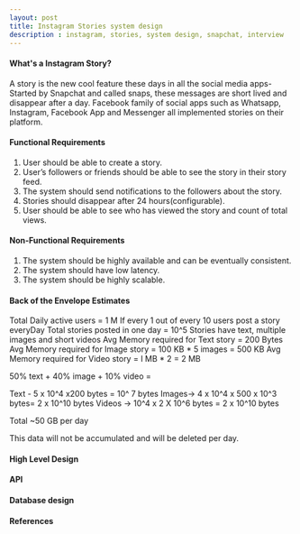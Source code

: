 ```yaml
---
layout: post
title: Instagram Stories system design
description : instagram, stories, system design, snapchat, interview
---
```


#### What's a Instagram Story?

A story is the new cool feature these days in all the social media apps- Started by Snapchat and called snaps, these messages are short lived and disappear after a day.
Facebook family of social apps such as Whatsapp, Instagram,  Facebook App and Messenger all implemented stories on their platform.

#### Functional Requirements
1. User should be able to create a story.
2. User’s followers or friends should be able to see the story in their story feed.
3. The system should send notifications to the followers about the story.
4. Stories should disappear after 24 hours(configurable).
5. User should be able to see who has viewed the story and count of total views.

#### Non-Functional Requirements
1. The system should be highly available and can be eventually consistent.
2. The system should have low latency.
3. The system should be highly scalable.

#### Back of the Envelope Estimates

Total Daily active users = 1 M 
If every 1 out of every 10 users post a story everyDay 
Total stories posted in one day = 10^5
Stories have text, multiple images and short videos
Avg Memory required for Text story = 200 Bytes
Avg Memory required for Image story = 100 KB * 5 images = 500 KB
Avg Memory required for Video story = I MB * 2 = 2 MB

50% text + 40% image + 10% video = 

Text - 5 x 10^4 x200 bytes = 10^ 7 bytes
Images-> 4 x 10^4 x 500 x 10^3 bytes= 2 x 10^10 bytes
Videos -> 10^4 x 2 X 10^6 bytes = 2 x 10^10 bytes

Total ~50 GB per day

This data will not be accumulated and will be deleted per day.

#### High Level Design

#### API 

#### Database design

#### References
